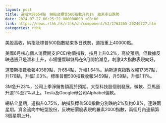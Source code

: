 ```yaml
---
layout: post
title: 道指大升654點　納指及標普500指數升約1%　結束多日跌勢
date: 2024-07-27 06:25:22.000000000 +08:00
link: https://news.rthk.hk/rthk/ch/component/k2/1763365-20240727.htm
categories: rthk
---
```


美股高收，納指及標普500指數結束多日跌勢，道指重上40000點。

美國6月核心個人消費開支(PCE)物價指數，按月上升0.2%，高於預期，但數據反映通脹只是溫和上升，市場憧憬聯儲局在9月開始減息，刺激3大指數表現向好。

道瓊斯指數收報40589點，升654點，升幅1.64%。納斯達克指數收報17357點，升176點，升幅1.03%。標準普爾500指數收報5459點，升59點，升幅1.11%。

3M急升23%，公司上季淨銷售額高於預期。大型科技股個別發展，微軟、亞馬遜升逾1%至2%以上。Tesla及Google母公司Alphabet偏軟。

總結全星期，道指升0.75%，納指及標普500指數分別跌約2%及約0.8%，連跌兩星期。資金流向中細型股份，反映細價股表現的羅素2000指數，兩個月內連續第3個星期上升。
